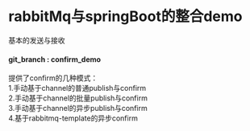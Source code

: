 # rabbitMq与springBoot的整合demo

基本的发送与接收

#### git_branch : confirm_demo
提供了confirm的几种模式：<br>
1.手动基于channel的普通publish与confirm<br>
2.手动基于channel的批量publish与confirm<br>
3.手动基于channel的异步publish与confirm<br>
4.基于rabbitmq-template的异步confirm<br>